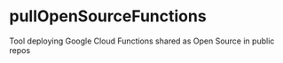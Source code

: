 # pullOpenSourceFunctions
Tool deploying Google Cloud Functions shared as Open Source in public repos
